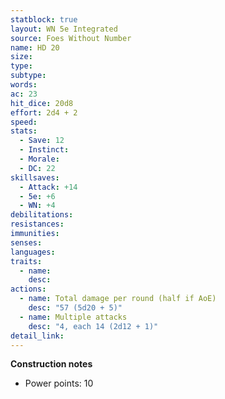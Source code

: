 ```yaml
---
statblock: true
layout: WN 5e Integrated
source: Foes Without Number
name: HD 20
size: 
type: 
subtype: 
words: 
ac: 23
hit_dice: 20d8
effort: 2d4 + 2
speed: 
stats:
  - Save: 12
  - Instinct: 
  - Morale:
  - DC: 22
skillsaves:
  - Attack: +14
  - 5e: +6
  - WN: +4
debilitations: 
resistances:
immunities:
senses:
languages: 
traits:
  - name: 
    desc: 
actions:
  - name: Total damage per round (half if AoE)
    desc: "57 (5d20 + 5)"
  - name: Multiple attacks
    desc: "4, each 14 (2d12 + 1)"
detail_link: 
---
```


**Construction notes**
- Power points: 10

